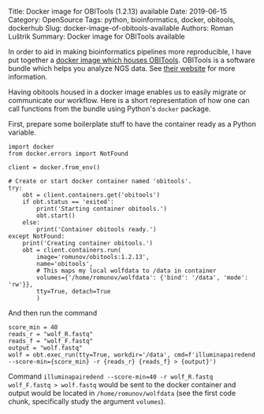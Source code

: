 Title: Docker image for OBITools (1.2.13) available
Date: 2019-06-15
Category: OpenSource
Tags: python, bioinformatics, docker, obitools, dockerhub
Slug: docker-image-of-obitools-available
Authors: Roman Luštrik
Summary: Docker image for OBITools available

In order to aid in making bioinformatics pipelines more reproducible, I have put together a [docker image which houses OBITools](https://hub.docker.com/r/romunov/obitools). OBITools is a software bundle which helps you analyze NGS data. See [their website](https://git.metabarcoding.org/obitools/obitools/wikis/home) for more information.

Having obitools housed in a docker image enables us to easily migrate or communicate our workflow. Here is a short representation of how one can call functions from the bundle using Python's `docker` package.

First, prepare some boilerplate stuff to have the container ready as a Python variable.

```
import docker
from docker.errors import NotFound

client = docker.from_env()

# Create or start docker container named 'obitools'.
try:
    obt = client.containers.get('obitools')
    if obt.status == 'exited':
        print('Starting container obitools.')
        obt.start()
    else:
        print('Container obitools ready.')
except NotFound:
    print('Creating container obitools.')
    obt = client.containers.run(
        image='romunov/obitools:1.2.13',
        name='obitools',
        # This maps my local wolfdata to /data in container
        volumes={'/home/romunov/wolfdata': {'bind': '/data', 'mode': 'rw'}},
        tty=True, detach=True
        )
```

And then run the command

```
score_min = 40
reads_r = "wolf_R.fastq"
reads_f = "wolf_F.fastq"
output = "wolf.fastq"
wolf = obt.exec_run(tty=True, workdir='/data', cmd=f'illuminapairedend --score-min={score_min} -r {reads_r} {reads_f} > {output}')
```

Command `illuminapairedend --score-min=40 -r wolf_R.fastq wolf_F.fastq > wolf.fastq` would be sent to the docker container and output would be located in `/home/romunov/wolfdata` (see the first code chunk, specifically study the argument `volumes`).
